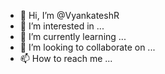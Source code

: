 - 👋 Hi, I’m @VyankateshR
- 👀 I’m interested in ...
- 🌱 I’m currently learning ...
- 💞️ I’m looking to collaborate on ...
- 📫 How to reach me ...

<!---
VyankateshR/VyankateshR is a ✨ special ✨ repository because its `README.md` (this file) appears on your GitHub profile.
You can click the Preview link to take a look at your changes.
--->
